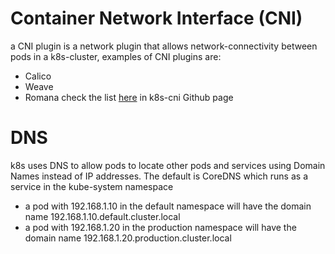 # Container Network Interface (CNI)
a CNI plugin is a network plugin that allows network-connectivity between pods in a k8s-cluster, examples of CNI plugins are:
* Calico
* Weave
* Romana
check the list <a href="https://github.com/containernetworking/cni#3rd-party-plugins">here</a> in k8s-cni Github page
# DNS
k8s uses DNS to allow pods to locate other pods and services using Domain Names instead of IP addresses. The default is CoreDNS which runs as a service in the kube-system namespace
* a pod with 192.168.1.10 in the default namespace will have the domain name 192.168.1.10.default.cluster.local
* a pod with 192.168.1.20 in the production namespace will have the domain name 192.168.1.20.production.cluster.local

